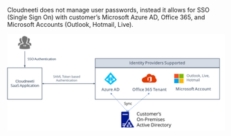 Cloudneeti does not manage user passwords, instead it allows for SSO (Single Sign On) with customer’s Microsoft Azure AD, Office 365, and Microsoft Accounts (Outlook, Hotmail, Live).

![](images/Authentication_page_image.png?raw=true)